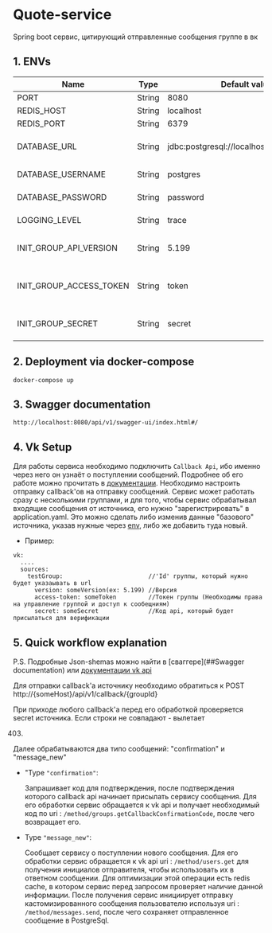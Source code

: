 # Quote-service

Spring boot сервис, цитирующий отправленные сообщения группе в вк

## 1. ENVs

| Name                    | Type   | Default value                             | Description                 |
|-------------------------|--------|-------------------------------------------|-----------------------------|
| PORT                    | String | 8080                                      | Servet port                 |
| REDIS_HOST              | String | localhost                                 | Redis host                  |
| REDIS_PORT              | String | 6379                                      | Redis port                  |
| DATABASE_URL            | String | jdbc:postgresql://localhost:5432/postgres | DB connection url           |
| DATABASE_USERNAME       | String | postgres                                  | DB username                 |
| DATABASE_PASSWORD       | String | password                                  | DB password                 |
| LOGGING_LEVEL           | String | trace                                     | Logging level               |
| INIT_GROUP_API_VERSION  | String | 5.199                                     | Default source api version  |
| INIT_GROUP_ACCESS_TOKEN | String | token                                     | Default source access token |
| INIT_GROUP_SECRET       | String | secret                                    | Default source secret       |

## 2. Deployment via docker-compose

```
docker-compose up
```

## 3. Swagger documentation

```
http://localhost:8080/api/v1/swagger-ui/index.html#/
```

## 4. Vk Setup

Для работы сервиса необходимо подключить `Callback Api`, ибо именно через него он узнаёт о поступлении сообщений.
Подробнее об его работе можно прочитать в [документации](https://dev.vk.com/ru/api/callback/getting-started).
Необходимо настроить отправку callback'ов на отправку сообщений. Сервис может работать сразу с несколькими группами, и
для того, чтобы сервис обрабатывал входящие сообщения от источника, его нужно "зарегистрировать" в application.yaml. Это
можно сделать либо изменив данные "базового" источника, указав нужные через [env](##ENVs), либо же добавить туда новый.

* Пример:

```
vk:
  ....
  sources:
    testGroup:                        //'Id' группы, который нужно будет указаывать в url
      version: someVersion(ex: 5.199) //Версия
      access-token: someToken         //Токен группы (Необходимы права на управление группой и доступ к сообещниям)
      secret: someSecret              //Код api, который будет присылаться для верификации
```

## 5. Quick workflow explanation

P.S. Подробные Json-shemas можно найти в [сваггере](##Swagger documentation)
или [документации vk api](https://dev.vk.com/ru/reference/json-schema)

Для отправки callback'а источнику необходимо обратиться к POST http://{someHost}/api/v1/callback/{groupId}

При приходе любого callback'а перед его обработкой проверяется secret источника. Если строки не совпадают - вылетает

403.

Далее обрабатываются два типо сообщений: "confirmation" и "message_new"

* "Type `"confirmation"`:

  Запрашивает код для подтверждения, после подтверждения которого callback api начинает присылать сервису сообщения. Для
  его обработки сервис обращается к vk api и получает необходимый код по
  uri : `/method/groups.getCallbackConfirmationCode`, после чего возвращает его.

* Type `"message_new"`:

  Сообщает сервису о поступлении нового сообщения. Для его обработки сервис обращается к vk api
  uri : `/method/users.get` для получения инициалов отправителя, чтобы использовать их в ответном сообщении. Для
  оптимизации этой операции есть redis cache, в котором сервис перед запросом проверяет наличие данной информации. После
  получения сервис инициирует отправку кастомизированного сообщения пользователю используя
  uri : `/method/messages.send`, после чего сохраняет отправленное сообщение в PostgreSql.